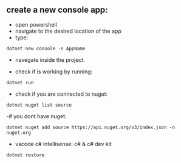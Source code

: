 ## create a new console app:
- open powershell 
- navigate to the desired location of the app
- type:
```shell
dotnet new console -n AppName
```
- navegate inside the project.

- check if is working by running:
```shell
dotnet run
```

- check if you are connected to nuget:
```shell
dotnet nuget list source
```

-if you dont have nuget:
```shell
dotnet nuget add source https://api.nuget.org/v3/index.json -n nuget.org
```

- vscode c# intellisense:
c# & c# dev kit

```shell
dotnet restore
```